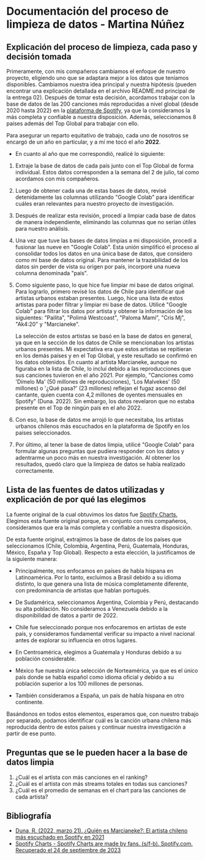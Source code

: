 # Documentación del proceso de limpieza de datos - Martina Núñez

## Explicación del proceso de limpieza, cada paso y decisión tomada

Primeramente, con mis compañeros cambiamos el enfoque de nuestro proyecto, eligiendo uno que se adaptara mejor a los datos que teníamos disponibles. Cambiamos nuestra idea principal y nuestra hipótesis (pueden encontrar una explicación detallada en el archivo README.md principal de la entrega 02). Después de tomar esta decisión, acordamos trabajar con la base de datos de las 200 canciones más reproducidas a nivel global (desde 2020 hasta 2022) en la [plataforma de Spotify](https://charts.spotify.com/charts/view/regional-global-weekly/2020-02-06), ya que la consideramos la más completa y confiable a nuestra disposición. Además, seleccionamos 8 países además del Top Global para trabajar con ello.

Para asegurar un reparto equitativo de trabajo, cada uno de nosotros se encargó de un año en particular, y a mí me tocó el año __2022__.

* En cuanto al año que me correspondió, realicé lo siguiente:

1. Extraje la base de datos de cada país junto con el Top Global de forma individual. Estos datos corresponden a la semana del 2 de julio, tal como acordamos con mis compañeros.
1. Luego de obtener cada una de estas bases de datos, revisé detenidamente las columnas utilizando "Google Colab" para identificar cuáles eran relevantes para nuestro proyecto de investigación.
1. Después de realizar esta revisión, procedí a limpiar cada base de datos de manera independiente, eliminando las columnas que no serían útiles para nuestro análisis.
1. Una vez que tuve las bases de datos limpias a mi disposición, procedí a fusionar las nueve en "Google Colab". Esta unión simplificó el proceso al consolidar todos los datos en una única base de datos, que considero como mi base de datos original. Para mantener la trazabilidad de los datos sin perder de vista su origen por país, incorporé una nueva columna denominada "país".
1. Como siguiente paso, lo que hice fue limpiar mi base de datos original. Para lograrlo, primero revisé los datos de Chile para identificar qué artistas urbanos estaban presentes. Luego, hice una lista de estos artistas para poder filtrar y limpiar mi base de datos. Utilicé "Google Colab" para filtrar los datos por artista y obtener la información de los siguientes: "Pailita", "Polimá Westcoast", "Paloma Mami", "Cris Mj", "Ak4:20" y "Marcianeke".

    La selección de estos artistas se basó en la base de datos en general, ya que en la sección de los datos de Chile se mencionaban los artistas urbanos presentes. Mi expectativa era que estos artistas se repitieran en los demás países y en el Top Global, y este resultado se confirmó en los datos obtenidos. En cuanto al artista Marcianeke, aunque no figuraba en la lista de Chile, lo incluí debido a las reproducciones que sus canciones tuvieron en el año 2021. Por ejemplo, "Canciones como 'Dímelo Ma' (50 millones de reproducciones), 'Los Malvekes' (50 millones) o '¿Qué pasa?' (23 millones) reflejan el fugaz ascenso del cantante, quien cuenta con 4,2 millones de oyentes mensuales en Spotify" (Duna. 2022). Sin embargo, los datos revelaron que no estaba presente en el Top de ningún país en el año 2022.
1. Con eso, la base de datos me arrojó lo que necesitaba, los artistas urbanos chilenos más escuchados en la plataforma de Spotify en los países seleccionados.
1. Por último, al tener la base de datos limpia, utilicé "Google Colab" para formular algunas preguntas que pudiera responder con los datos y adentrarme un poco más en nuestra investigación. Al obtener los resultados, quedó claro que la limpieza de datos se había realizado correctamente.

## Lista de las fuentes de datos utilizadas y explicación de por qué las elegimos

La fuente original de la cual obtuvimos los datos fue [Spotify Charts.](https://charts.spotify.com/charts/view/regional-global-weekly/2020-02-06) Elegimos esta fuente original porque, en conjunto con mis compañeros, consideramos que era la más completa y confiable a nuestra disposición.

De esta fuente original, extrajimos la base de datos de los países que seleccionamos (Chile, Colombia, Argentina, Perú, Guatemala, Honduras, México, España y Top Global). Respecto a esta elección, la justificamos de la siguiente manera:

* Principalmente, nos enfocamos en países de habla hispana en Latinoamérica. Por lo tanto, excluimos a Brasil debido a su idioma distinto, lo que genera una lista de música completamente diferente, con predominancia de artistas que hablan portugués.

* De Sudamérica, seleccionamos Argentina, Colombia y Perú, destacando su alta población. No consideramos a Venezuela debido a la disponibilidad de datos a partir de 2022.

* Chile fue seleccionado porque nos enfocaremos en artistas de este país, y consideramos fundamental verificar su impacto a nivel nacional antes de explorar su influencia en otros lugares.

* En Centroamérica, elegimos a Guatemala y Honduras debido a su población considerable.

* México fue nuestra única selección de Norteamérica, ya que es el único país donde se habla español como idioma oficial y debido a su población superior a los 100 millones de personas.

* También consideramos a España, un país de habla hispana en otro continente.

Basándonos en todos estos elementos, esperamos que, con nuestro trabajo por separado, podamos identificar cuál es la canción urbana chilena más reproducida dentro de estos países y continuar nuestra investigación a partir de ese punto.

## Preguntas que se le pueden hacer a la base de datos limpia

1. ¿Cuál es el artista con más canciones en el ranking?
1. ¿Cuál es el artista con más streams totales en todas sus canciones?
1. ¿Cuál es el promedio de semanas en el chart para las canciones de cada artista?

## Bibliografía

* [Duna, R. (2022, marzo 21). ¿Quién es Marcianeke?: El artista chileno más escuchado en Spotify en 2021](https://www.duna.cl/cultura/musica/2022/03/21/quien-es-marcianeke-el-artista-chileno-mas-escuchado-en-spotify-en-2021/) 
* [Spotify Charts - Spotify Charts are made by fans. (s/f-b). Spotify.com. Recuperado el 24 de septiembre de 2023](https://charts.spotify.com/charts/view/regional-global-weekly/2020-02-06)